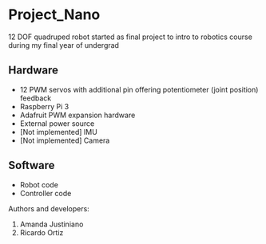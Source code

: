 # Project_Nano
12 DOF quadruped robot started as final project to intro to robotics course during my final year of undergrad

## Hardware
* 12 PWM servos with additional pin offering potentiometer (joint position) feedback
* Raspberry Pi 3
* Adafruit PWM expansion hardware
* External power source
* [Not implemented] IMU
* [Not implemented] Camera

## Software
* Robot code
* Controller code

Authors and developers:
1. Amanda Justiniano
2. Ricardo Ortiz

